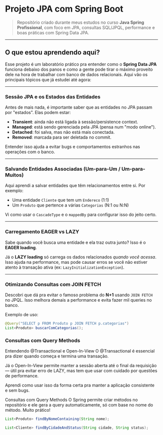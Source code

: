 #  Projeto JPA com Spring Boot  
> Repositório criado durante meus estudos no curso **Java Spring Profissional**, com foco em JPA, consultas SQL/JPQL, performance e boas práticas com Spring Data JPA.

---

##  O que estou aprendendo aqui?

Esse projeto é um laboratório prático pra entender como o **Spring Data JPA** funciona debaixo dos panos e como a gente pode tirar o máximo proveito dele na hora de trabalhar com banco de dados relacionais. Aqui vão os principais tópicos que já estudei até agora:

---

###  Sessão JPA e os Estados das Entidades

Antes de mais nada, é importante saber que as entidades no JPA passam por "estados". Elas podem estar:

- **Transient**: ainda não está ligada à sessão/persistence context.
- **Managed**: está sendo gerenciada pela JPA (pensa num "modo online").
- **Detached**: foi salva, mas não está mais conectada.
- **Removed**: marcada para ser deletada no commit.

Entender isso ajuda a evitar bugs e comportamentos estranhos nas operações com o banco.

---

###  Salvando Entidades Associadas (Um-para-Um / Um-para-Muitos)

Aqui aprendi a salvar entidades que têm relacionamentos entre si. Por exemplo:

- Uma entidade `Cliente` que tem um `Endereco` (1:1)
- Um `Produto` que pertence a várias `Categorias` (N:1 ou N:N)

Vi como usar o `CascadeType` e o `mappedBy` para configurar isso do jeito certo.

---

###  Carregamento EAGER vs LAZY

Sabe quando você busca uma entidade e ela traz outra junto? Isso é o **EAGER loading**.

Já o **LAZY loading** só carrega os dados relacionados *quando você acessa*. Isso ajuda na performance, mas pode causar erros se você não estiver atento à transação ativa (ex: `LazyInitializationException`).

---

###  Otimizando Consultas com JOIN FETCH

Descobri que dá pra evitar o famoso problema do **N+1** usando `JOIN FETCH` no JPQL. Isso melhora demais a performance e evita fazer mil queries no banco.

Exemplo de uso:

```java
@Query("SELECT p FROM Produto p JOIN FETCH p.categorias")
List<Produto> buscarComCategorias();
````
###  Consultas com Query Methods
Entendendo @Transactional e Open-In-View
O @Transactional é essencial pra dizer quando começa e termina uma transação.

Já o Open-In-View permite manter a sessão aberta até o final da requisição — útil pra evitar erro de LAZY, mas tem que usar com cuidado por questões de performance.

Aprendi como usar isso da forma certa pra manter a aplicação consistente e sem bugs.

Consultas com Query Methods
O Spring permite criar métodos no repositório e ele gera a query automaticamente, só com base no nome do método. Muito prático!
```java
List<Produto> findByNomeContaining(String nome);
````
```java
List<Cliente> findByCidadeAndStatus(String cidade, String status);

